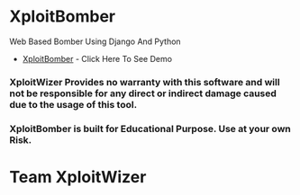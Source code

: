 # XploitBomber
 Web Based Bomber Using Django And Python

 * [XploitBomber](https://xploitbomber.herokuapp.com/) - Click Here To See Demo

### XploitWizer Provides no warranty with this software and will not be responsible for any direct or indirect damage caused due to the usage of this tool.
### XploitBomber is built for Educational Purpose. Use at your own Risk.

# Team XploitWizer
